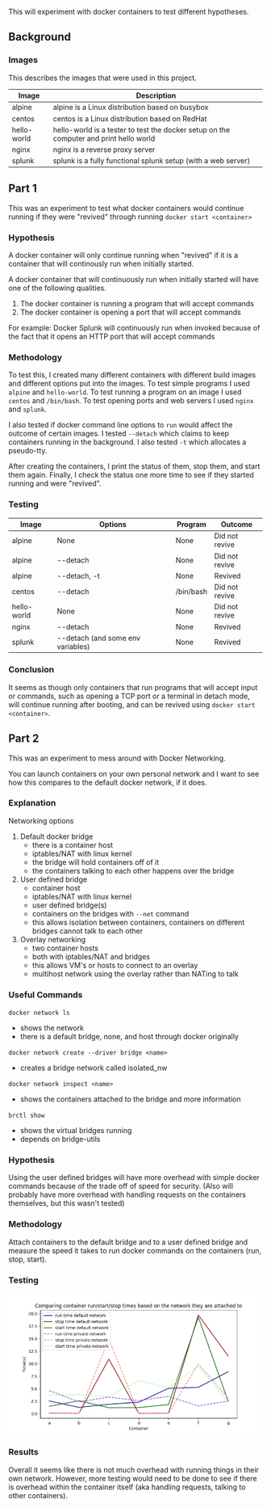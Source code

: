 This will experiment with docker containers to test different hypotheses.

## Background

### Images

This describes the images that were used in this project.

| Image       | Description | 
| ----------- | ----------- |
| alpine      | alpine is a Linux distribution based on busybox |
| centos      | centos is a Linux distribution based on RedHat |
| hello-world | hello-world is a tester to test the docker setup on the computer and print hello world |
| nginx       | nginx is a reverse proxy server |
| splunk      | splunk is a fully functional splunk setup (with a web server) |




## Part 1

This was an experiment to test what docker containers would continue running if they were "revived" through running `docker start <container>`

### Hypothesis

A docker container will only continue running when "revived" if it is a container that will continously run when initially started.

A docker container that will continuously run when initially started will have one of the following qualities.
1. The docker container is running a program that will accept commands
2. The docker container is opening a port that will accept commands 

For example:
Docker Splunk will continuously run when invoked because of the fact that it opens an HTTP port that will accept commands

### Methodology

To test this, I created many different containers with different build images and different options put into the images. To test simple programs I used `alpine` and `hello-world`. To test running a program on an image I used `centos` and `/bin/bash`. To test opening ports and web servers I used `nginx` and `splunk`. 

I also tested if docker command line options to `run` would affect the outcome of certain images. I tested `--detach` which claims to keep containers running in the background. I also tested `-t` which allocates a pseudo-tty.

After creating the containers, I print the status of them, stop them, and start them again.
Finally, I check the status one more time to see if they started running and were "revived".

### Testing
| Image       | Options | Program | Outcome |
| ----------- | ------- | ------- | ------- |
| alpine      | None | None | Did not revive |
| alpine      | --detach | None | Did not revive |
| alpine      | --detach, -t | None | Revived |
| centos      | --detach | /bin/bash | Did not revive |
| hello-world | None | None | Did not revive | 
| nginx       | --detach | None | Revived | 
| splunk      | --detach (and some env variables) | None | Revived | 

### Conclusion

It seems as though only containers that run programs that will accept input or commands, such as opening a TCP port or a terminal in detach mode, will continue running after booting, and can be revived using `docker start <container>`.



## Part 2

This was an experiment to mess around with Docker Networking.

You can launch containers on your own personal network and I want to see how this compares to the default docker network, if it does.

### Explanation

Networking options
1. Default docker bridge
    - there is a container host
    - iptables/NAT with linux kernel
    - the  bridge will hold containers off of it
    - the containers talking to each other happens over the bridge
2. User defined bridge
    - container host
    - iptables/NAT with linux kernel
    - user defined bridge(s)
    - containers on the bridges with `--net` command
    - this allows isolation between containers, containers on different bridges cannot talk to each other
3. Overlay networking
    - two container hosts
    - both with iptables/NAT and bridges
    - this allows VM's or hosts to connect to an overlay
    - multihost network using the overlay rather than NATing to talk

### Useful Commands
`docker network ls`
- shows the network
- there is a default bridge, none, and host through docker originally

`docker network create --driver bridge <name>`
- creates a bridge network called isolated_nw

`docker network inspect <name>`
- shows the containers attached to the bridge and more information

`brctl show`
- shows the virtual bridges running
- depends on bridge-utils

### Hypothesis

Using the user defined bridges will have more overhead with simple docker commands because of the trade off of speed for security.
(Also will probably have more overhead with handling requests on the containers themselves, but this wasn't tested)

### Methodology

Attach containers to the default bridge and to a user defined bridge and measure the speed it takes to run docker commands on the containers (run, stop, start).

### Testing

![The comparison of times.](images/chart.png)

### Results

Overall it seems like there is not much overhead with running things in their own network. However, more testing would need to be done to see if there is overhead within the container itself (aka handling requests, talking to other containers).
